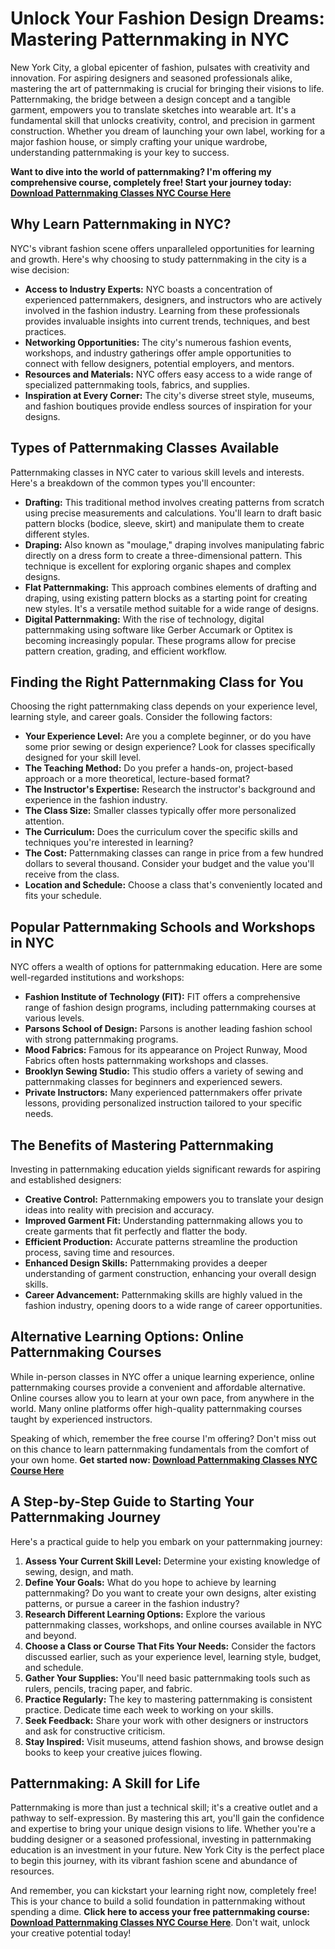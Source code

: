 # Unlock Your Fashion Design Dreams: Mastering Patternmaking in NYC

New York City, a global epicenter of fashion, pulsates with creativity and innovation. For aspiring designers and seasoned professionals alike, mastering the art of patternmaking is crucial for bringing their visions to life. Patternmaking, the bridge between a design concept and a tangible garment, empowers you to translate sketches into wearable art. It's a fundamental skill that unlocks creativity, control, and precision in garment construction. Whether you dream of launching your own label, working for a major fashion house, or simply crafting your unique wardrobe, understanding patternmaking is your key to success.

**Want to dive into the world of patternmaking? I'm offering my comprehensive course, completely free! Start your journey today: [Download Patternmaking Classes NYC Course Here](https://udemywork.com/patternmaking-classes-nyc)**

## Why Learn Patternmaking in NYC?

NYC's vibrant fashion scene offers unparalleled opportunities for learning and growth. Here's why choosing to study patternmaking in the city is a wise decision:

*   **Access to Industry Experts:** NYC boasts a concentration of experienced patternmakers, designers, and instructors who are actively involved in the fashion industry. Learning from these professionals provides invaluable insights into current trends, techniques, and best practices.
*   **Networking Opportunities:** The city's numerous fashion events, workshops, and industry gatherings offer ample opportunities to connect with fellow designers, potential employers, and mentors.
*   **Resources and Materials:** NYC offers easy access to a wide range of specialized patternmaking tools, fabrics, and supplies.
*   **Inspiration at Every Corner:** The city's diverse street style, museums, and fashion boutiques provide endless sources of inspiration for your designs.

## Types of Patternmaking Classes Available

Patternmaking classes in NYC cater to various skill levels and interests. Here's a breakdown of the common types you'll encounter:

*   **Drafting:** This traditional method involves creating patterns from scratch using precise measurements and calculations. You'll learn to draft basic pattern blocks (bodice, sleeve, skirt) and manipulate them to create different styles.
*   **Draping:** Also known as "moulage," draping involves manipulating fabric directly on a dress form to create a three-dimensional pattern. This technique is excellent for exploring organic shapes and complex designs.
*   **Flat Patternmaking:** This approach combines elements of drafting and draping, using existing pattern blocks as a starting point for creating new styles. It's a versatile method suitable for a wide range of designs.
*   **Digital Patternmaking:** With the rise of technology, digital patternmaking using software like Gerber Accumark or Optitex is becoming increasingly popular. These programs allow for precise pattern creation, grading, and efficient workflow.

## Finding the Right Patternmaking Class for You

Choosing the right patternmaking class depends on your experience level, learning style, and career goals. Consider the following factors:

*   **Your Experience Level:** Are you a complete beginner, or do you have some prior sewing or design experience? Look for classes specifically designed for your skill level.
*   **The Teaching Method:** Do you prefer a hands-on, project-based approach or a more theoretical, lecture-based format?
*   **The Instructor's Expertise:** Research the instructor's background and experience in the fashion industry.
*   **The Class Size:** Smaller classes typically offer more personalized attention.
*   **The Curriculum:** Does the curriculum cover the specific skills and techniques you're interested in learning?
*   **The Cost:** Patternmaking classes can range in price from a few hundred dollars to several thousand. Consider your budget and the value you'll receive from the class.
*   **Location and Schedule:** Choose a class that's conveniently located and fits your schedule.

## Popular Patternmaking Schools and Workshops in NYC

NYC offers a wealth of options for patternmaking education. Here are some well-regarded institutions and workshops:

*   **Fashion Institute of Technology (FIT):** FIT offers a comprehensive range of fashion design programs, including patternmaking courses at various levels.
*   **Parsons School of Design:** Parsons is another leading fashion school with strong patternmaking programs.
*   **Mood Fabrics:** Famous for its appearance on Project Runway, Mood Fabrics often hosts patternmaking workshops and classes.
*   **Brooklyn Sewing Studio:** This studio offers a variety of sewing and patternmaking classes for beginners and experienced sewers.
*   **Private Instructors:** Many experienced patternmakers offer private lessons, providing personalized instruction tailored to your specific needs.

## The Benefits of Mastering Patternmaking

Investing in patternmaking education yields significant rewards for aspiring and established designers:

*   **Creative Control:** Patternmaking empowers you to translate your design ideas into reality with precision and accuracy.
*   **Improved Garment Fit:** Understanding patternmaking allows you to create garments that fit perfectly and flatter the body.
*   **Efficient Production:** Accurate patterns streamline the production process, saving time and resources.
*   **Enhanced Design Skills:** Patternmaking provides a deeper understanding of garment construction, enhancing your overall design skills.
*   **Career Advancement:** Patternmaking skills are highly valued in the fashion industry, opening doors to a wide range of career opportunities.

## Alternative Learning Options: Online Patternmaking Courses

While in-person classes in NYC offer a unique learning experience, online patternmaking courses provide a convenient and affordable alternative. Online courses allow you to learn at your own pace, from anywhere in the world. Many online platforms offer high-quality patternmaking courses taught by experienced instructors.

Speaking of which, remember the free course I'm offering? Don't miss out on this chance to learn patternmaking fundamentals from the comfort of your own home. **Get started now: [Download Patternmaking Classes NYC Course Here](https://udemywork.com/patternmaking-classes-nyc)**

## A Step-by-Step Guide to Starting Your Patternmaking Journey

Here's a practical guide to help you embark on your patternmaking journey:

1.  **Assess Your Current Skill Level:** Determine your existing knowledge of sewing, design, and math.
2.  **Define Your Goals:** What do you hope to achieve by learning patternmaking? Do you want to create your own designs, alter existing patterns, or pursue a career in the fashion industry?
3.  **Research Different Learning Options:** Explore the various patternmaking classes, workshops, and online courses available in NYC and beyond.
4.  **Choose a Class or Course That Fits Your Needs:** Consider the factors discussed earlier, such as your experience level, learning style, budget, and schedule.
5.  **Gather Your Supplies:** You'll need basic patternmaking tools such as rulers, pencils, tracing paper, and fabric.
6.  **Practice Regularly:** The key to mastering patternmaking is consistent practice. Dedicate time each week to working on your skills.
7.  **Seek Feedback:** Share your work with other designers or instructors and ask for constructive criticism.
8.  **Stay Inspired:** Visit museums, attend fashion shows, and browse design books to keep your creative juices flowing.

## Patternmaking: A Skill for Life

Patternmaking is more than just a technical skill; it's a creative outlet and a pathway to self-expression. By mastering this art, you'll gain the confidence and expertise to bring your unique design visions to life. Whether you're a budding designer or a seasoned professional, investing in patternmaking education is an investment in your future. New York City is the perfect place to begin this journey, with its vibrant fashion scene and abundance of resources.

And remember, you can kickstart your learning right now, completely free! This is your chance to build a solid foundation in patternmaking without spending a dime. **Click here to access your free patternmaking course: [Download Patternmaking Classes NYC Course Here](https://udemywork.com/patternmaking-classes-nyc)**. Don't wait, unlock your creative potential today!
